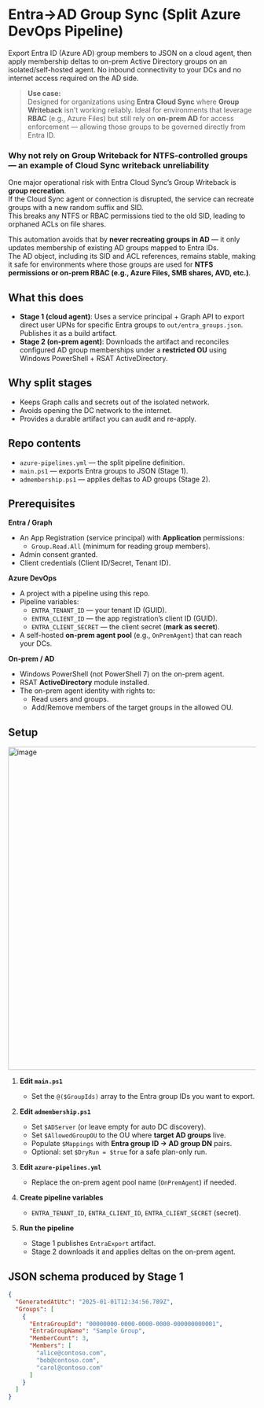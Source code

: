 # Entra→AD Group Sync (Split Azure DevOps Pipeline)

Export Entra ID (Azure AD) group members to JSON on a cloud agent, then apply membership deltas to on-prem Active Directory groups on an isolated/self-hosted agent. No inbound connectivity to your DCs and no internet access required on the AD side.

> **Use case:**  
> Designed for organizations using **Entra Cloud Sync** where **Group Writeback** isn't working reliably.
> Ideal for environments that leverage **RBAC** (e.g., Azure Files) but still rely on **on-prem AD** for access enforcement — allowing those groups to be governed directly from Entra ID.

### Why not rely on Group Writeback for NTFS-controlled groups — an example of Cloud Sync writeback unreliability

One major operational risk with Entra Cloud Sync’s Group Writeback is **group recreation**.  
If the Cloud Sync agent or connection is disrupted, the service can recreate groups with a new random suffix and SID.  
This breaks any NTFS or RBAC permissions tied to the old SID, leading to orphaned ACLs on file shares.

This automation avoids that by **never recreating groups in AD** — it only updates membership of existing AD groups mapped to Entra IDs.  
The AD object, including its SID and ACL references, remains stable, making it safe for environments where those groups are used for **NTFS permissions or on-prem RBAC (e.g., Azure Files, SMB shares, AVD, etc.)**.


## What this does

- **Stage 1 (cloud agent)**: Uses a service principal + Graph API to export direct user UPNs for specific Entra groups to `out/entra_groups.json`. Publishes it as a build artifact.
- **Stage 2 (on-prem agent)**: Downloads the artifact and reconciles configured AD group memberships under a **restricted OU** using Windows PowerShell + RSAT ActiveDirectory.

## Why split stages

- Keeps Graph calls and secrets out of the isolated network.
- Avoids opening the DC network to the internet.
- Provides a durable artifact you can audit and re-apply.

## Repo contents

- `azure-pipelines.yml` — the split pipeline definition.
- `main.ps1` — exports Entra groups to JSON (Stage 1).
- `admembership.ps1` — applies deltas to AD groups (Stage 2).

## Prerequisites

**Entra / Graph**
- An App Registration (service principal) with **Application** permissions:
  - `Group.Read.All` (minimum for reading group members).  
- Admin consent granted.
- Client credentials (Client ID/Secret, Tenant ID).

**Azure DevOps**
- A project with a pipeline using this repo.
- Pipeline variables:
  - `ENTRA_TENANT_ID` — your tenant ID (GUID).
  - `ENTRA_CLIENT_ID` — the app registration’s client ID (GUID).
  - `ENTRA_CLIENT_SECRET` — the client secret (**mark as secret**).
- A self-hosted **on-prem agent pool** (e.g., `OnPremAgent`) that can reach your DCs.

**On-prem / AD**
- Windows PowerShell (not PowerShell 7) on the on-prem agent.
- RSAT **ActiveDirectory** module installed.
- The on-prem agent identity with rights to:
  - Read users and groups.
  - Add/Remove members of the target groups in the allowed OU.

## Setup
<img width="811" height="657" alt="image" src="https://github.com/user-attachments/assets/23a0aa61-d6dc-4330-845a-b50ca52e839d" />


1. **Edit `main.ps1`**
   - Set the `@($GroupIds)` array to the Entra group IDs you want to export.

2. **Edit `admembership.ps1`**
   - Set `$ADServer` (or leave empty for auto DC discovery).
   - Set `$AllowedGroupOU` to the OU where **target AD groups** live.
   - Populate `$Mappings` with **Entra group ID → AD group DN** pairs.
   - Optional: set `$DryRun = $true` for a safe plan-only run.

3. **Edit `azure-pipelines.yml`**
   - Replace the on-prem agent pool name (`OnPremAgent`) if needed.

4. **Create pipeline variables**
   - `ENTRA_TENANT_ID`, `ENTRA_CLIENT_ID`, `ENTRA_CLIENT_SECRET` (secret).

5. **Run the pipeline**
   - Stage 1 publishes `EntraExport` artifact.
   - Stage 2 downloads it and applies deltas on the on-prem agent.

## JSON schema produced by Stage 1

```json
{
  "GeneratedAtUtc": "2025-01-01T12:34:56.789Z",
  "Groups": [
    {
      "EntraGroupId": "00000000-0000-0000-0000-000000000001",
      "EntraGroupName": "Sample Group",
      "MemberCount": 3,
      "Members": [
        "alice@contoso.com",
        "bob@contoso.com",
        "carol@contoso.com"
      ]
    }
  ]
}
